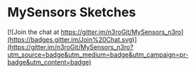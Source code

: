 MySensors Sketches
=======

[![Join the chat at https://gitter.im/n3roGit/MySensors_n3ro](https://badges.gitter.im/Join%20Chat.svg)](https://gitter.im/n3roGit/MySensors_n3ro?utm_source=badge&utm_medium=badge&utm_campaign=pr-badge&utm_content=badge)
